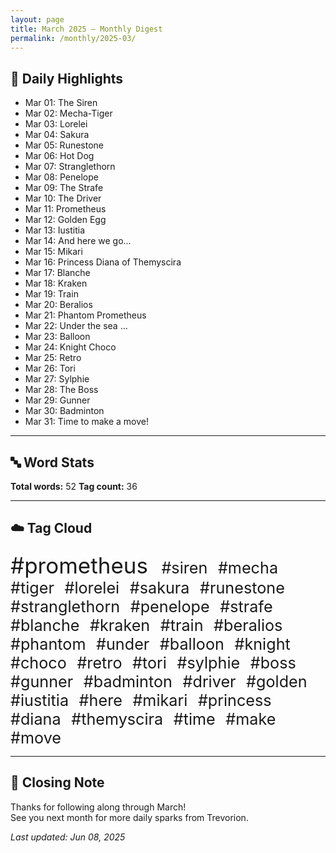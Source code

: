 ```yaml
---
layout: page
title: March 2025 – Monthly Digest
permalink: /monthly/2025-03/
---
```


## 📅 Daily Highlights

- Mar 01: The Siren
- Mar 02: Mecha-Tiger
- Mar 03: Lorelei
- Mar 04: Sakura
- Mar 05: Runestone
- Mar 06: Hot Dog
- Mar 07: Stranglethorn
- Mar 08: Penelope
- Mar 09: The Strafe
- Mar 10: The Driver
- Mar 11: Prometheus
- Mar 12: Golden Egg
- Mar 13: Iustitia
- Mar 14: And here we go...
- Mar 15: Mikari
- Mar 16: Princess Diana of Themyscira
- Mar 17: Blanche
- Mar 18: Kraken
- Mar 19: Train
- Mar 20: Beralios
- Mar 21: Phantom Prometheus
- Mar 22: Under the sea ...
- Mar 23: Balloon
- Mar 24: Knight Choco
- Mar 25: Retro
- Mar 26: Tori
- Mar 27: Sylphie
- Mar 28: The Boss
- Mar 29: Gunner
- Mar 30: Badminton
- Mar 31: Time to make a move!

---

## 🔤 Word Stats

**Total words:** 52
**Tag count:** 36

---

## ☁️ Tag Cloud

<span style="font-size: 2.5em; margin-right: 0.5em;">#prometheus</span>
<span style="font-size: 1.8em; margin-right: 0.5em;">#siren</span>
<span style="font-size: 1.8em; margin-right: 0.5em;">#mecha</span>
<span style="font-size: 1.8em; margin-right: 0.5em;">#tiger</span>
<span style="font-size: 1.8em; margin-right: 0.5em;">#lorelei</span>
<span style="font-size: 1.8em; margin-right: 0.5em;">#sakura</span>
<span style="font-size: 1.8em; margin-right: 0.5em;">#runestone</span>
<span style="font-size: 1.8em; margin-right: 0.5em;">#stranglethorn</span>
<span style="font-size: 1.8em; margin-right: 0.5em;">#penelope</span>
<span style="font-size: 1.8em; margin-right: 0.5em;">#strafe</span>
<span style="font-size: 1.8em; margin-right: 0.5em;">#blanche</span>
<span style="font-size: 1.8em; margin-right: 0.5em;">#kraken</span>
<span style="font-size: 1.8em; margin-right: 0.5em;">#train</span>
<span style="font-size: 1.8em; margin-right: 0.5em;">#beralios</span>
<span style="font-size: 1.8em; margin-right: 0.5em;">#phantom</span>
<span style="font-size: 1.8em; margin-right: 0.5em;">#under</span>
<span style="font-size: 1.8em; margin-right: 0.5em;">#balloon</span>
<span style="font-size: 1.8em; margin-right: 0.5em;">#knight</span>
<span style="font-size: 1.8em; margin-right: 0.5em;">#choco</span>
<span style="font-size: 1.8em; margin-right: 0.5em;">#retro</span>
<span style="font-size: 1.8em; margin-right: 0.5em;">#tori</span>
<span style="font-size: 1.8em; margin-right: 0.5em;">#sylphie</span>
<span style="font-size: 1.8em; margin-right: 0.5em;">#boss</span>
<span style="font-size: 1.8em; margin-right: 0.5em;">#gunner</span>
<span style="font-size: 1.8em; margin-right: 0.5em;">#badminton</span>
<span style="font-size: 1.8em; margin-right: 0.5em;">#driver</span>
<span style="font-size: 1.8em; margin-right: 0.5em;">#golden</span>
<span style="font-size: 1.8em; margin-right: 0.5em;">#iustitia</span>
<span style="font-size: 1.8em; margin-right: 0.5em;">#here</span>
<span style="font-size: 1.8em; margin-right: 0.5em;">#mikari</span>
<span style="font-size: 1.8em; margin-right: 0.5em;">#princess</span>
<span style="font-size: 1.8em; margin-right: 0.5em;">#diana</span>
<span style="font-size: 1.8em; margin-right: 0.5em;">#themyscira</span>
<span style="font-size: 1.8em; margin-right: 0.5em;">#time</span>
<span style="font-size: 1.8em; margin-right: 0.5em;">#make</span>
<span style="font-size: 1.8em; margin-right: 0.5em;">#move</span>

---

## 🌟 Closing Note

Thanks for following along through March!  
See you next month for more daily sparks from Trevorion.

_Last updated: Jun 08, 2025_
